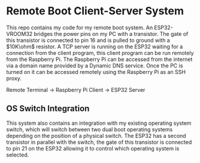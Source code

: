 # Remote Boot Client-Server System
This repo contains my code for my remote boot system. An ESP32-VROOM32 bridges the power pins on my PC with a transistor. The gate of this transistor is connected to pin 16 and is pulled to ground with a $10K\ohm$ resistor. A TCP server is running on the ESP32 waiting for a connection from the client program, this client program can be run remotely from the Raspberry Pi. The Raspberry Pi can be accessed from the internet via a domain name provided by a Dynamic DNS service. Once the PC is turned on it can be accessed remotely using the Raspberry Pi as an SSH proxy.

Remote Terminal $\rightarrow$ Raspberry Pi Client $\rightarrow$ ESP32 Server

## OS Switch Integration
This system also contains an integration with my existing operating system switch, which will switch between two dual boot operating systems depending on the position of a physical switch. The ESP32 has a second transistor in parallel with the switch, the gate of this transistor is connected to pin 21 on the ESP32 allowing it to control which operating system is selected.
